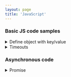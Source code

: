 ```yaml
---
layout: page
title: 'JavaScript'
---
```


### Basic JS code samples

<!-- ************************* -->
<!-- * [START] Define object with key/value * -->
<!-- ************************* -->
<details>
<summary>Define object with key/value</summary>

```typescript
interface MyObject {
  [key: string]: string | number
}
```

</details>
<!-- ************************* -->
<!-- * [END] Define object with key/value * -->
<!-- ************************* -->

<!-- ************************* -->
<!-- * [START] Timeouts * -->
<!-- ************************* -->
<details>
<summary>Timeouts</summary>

```typescript
let timer: ReturnType<typeof setTimeout> = setTimeout(() => { ... });
```

</details>
<!-- ************************* -->
<!-- * [END] Timeouts * -->
<!-- ************************* -->

<!-- ************************* -->
<!-- * [START] Asynchronous * -->
<!-- ************************* -->

### Asynchronous code

<details>
<summary>Promise</summary>

```typescript
async function myAsyncFunction(): Promise<string> {
  return 'Hi!'
}

const resultWithAwait = await myAsyncFunction()
myAsyncFunction().then(resultWithChaining => {})
// highlight-next-line
// resultWithAwait and resultWithChaining implicit type is String
```

</details>
<!-- ************************* -->
<!-- * [END] Asynchronous * -->
<!-- ************************* -->
